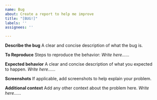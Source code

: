 ```yaml
---
name: Bug
about: Create a report to help me improve
title: "[BUG!]"
labels: ''
assignees: ''

---
```


**Describe the bug**
A clear and concise description of what the bug is.

**To Reproduce**
Steps to reproduce the behavior:
*Write here......*

**Expected behavior**
A clear and concise description of what you expected to happen.
*Write here......*

**Screenshots**
If applicable, add screenshots to help explain your problem.

**Additional context**
Add any other context about the problem here.
*Write here......*
